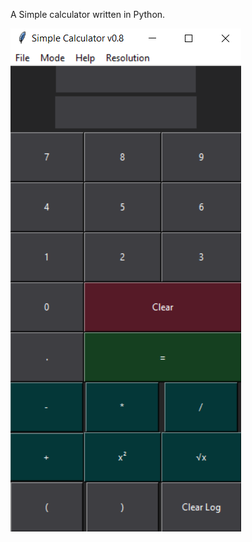 A Simple calculator written in Python.


<img title="a title" alt="Alt" src="/Image/Simple_Calculator.png">
